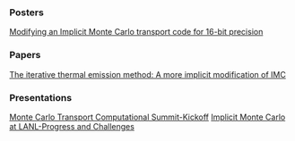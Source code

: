 ### Posters

[Modifying an Implicit Monte Carlo transport code for 16-bit precision](LA-UR-24-21705.pdf)

### Papers

[The iterative thermal emission method: A more implicit modification of IMC](https://doi.org/10.1016/j.jcp.2014.08.017)

### Presentations

[Monte Carlo Transport Computational Summit-Kickoff](LA-UR-32563.pdf)
[Implicit Monte Carlo at LANL-Progress and Challenges](LA-UR-32613.pdf)

